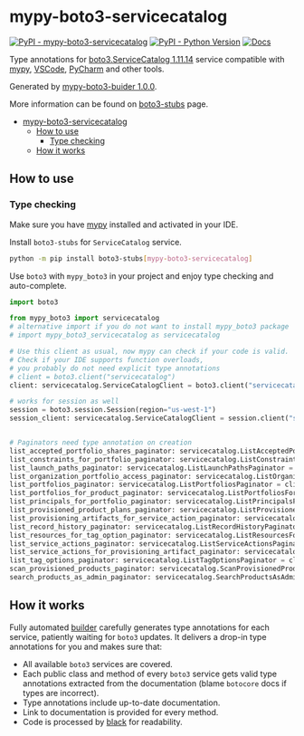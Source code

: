# mypy-boto3-servicecatalog

[![PyPI - mypy-boto3-servicecatalog](https://img.shields.io/pypi/v/mypy-boto3-servicecatalog.svg?color=blue)](https://pypi.org/project/mypy-boto3-servicecatalog)
[![PyPI - Python Version](https://img.shields.io/pypi/pyversions/mypy-boto3-servicecatalog.svg?color=blue)](https://pypi.org/project/mypy-boto3-servicecatalog)
[![Docs](https://img.shields.io/readthedocs/mypy-boto3-builder.svg?color=blue)](https://mypy-boto3-builder.readthedocs.io/)

Type annotations for
[boto3.ServiceCatalog 1.11.14](https://boto3.amazonaws.com/v1/documentation/api/1.11.14/reference/services/servicecatalog.html#ServiceCatalog) service
compatible with [mypy](https://github.com/python/mypy), [VSCode](https://code.visualstudio.com/),
[PyCharm](https://www.jetbrains.com/pycharm/) and other tools.

Generated by [mypy-boto3-buider 1.0.0](https://github.com/vemel/mypy_boto3_builder).

More information can be found on [boto3-stubs](https://pypi.org/project/boto3-stubs/) page.

- [mypy-boto3-servicecatalog](#mypy-boto3-servicecatalog)
  - [How to use](#how-to-use)
    - [Type checking](#type-checking)
  - [How it works](#how-it-works)

## How to use

### Type checking

Make sure you have [mypy](https://github.com/python/mypy) installed and activated in your IDE.

Install `boto3-stubs` for `ServiceCatalog` service.

```bash
python -m pip install boto3-stubs[mypy-boto3-servicecatalog]
```

Use `boto3` with `mypy_boto3` in your project and enjoy type checking and auto-complete.

```python
import boto3

from mypy_boto3 import servicecatalog
# alternative import if you do not want to install mypy_boto3 package
# import mypy_boto3_servicecatalog as servicecatalog

# Use this client as usual, now mypy can check if your code is valid.
# Check if your IDE supports function overloads,
# you probably do not need explicit type annotations
# client = boto3.client("servicecatalog")
client: servicecatalog.ServiceCatalogClient = boto3.client("servicecatalog")

# works for session as well
session = boto3.session.Session(region="us-west-1")
session_client: servicecatalog.ServiceCatalogClient = session.client("servicecatalog")


# Paginators need type annotation on creation
list_accepted_portfolio_shares_paginator: servicecatalog.ListAcceptedPortfolioSharesPaginator = client.get_paginator("list_accepted_portfolio_shares")
list_constraints_for_portfolio_paginator: servicecatalog.ListConstraintsForPortfolioPaginator = client.get_paginator("list_constraints_for_portfolio")
list_launch_paths_paginator: servicecatalog.ListLaunchPathsPaginator = client.get_paginator("list_launch_paths")
list_organization_portfolio_access_paginator: servicecatalog.ListOrganizationPortfolioAccessPaginator = client.get_paginator("list_organization_portfolio_access")
list_portfolios_paginator: servicecatalog.ListPortfoliosPaginator = client.get_paginator("list_portfolios")
list_portfolios_for_product_paginator: servicecatalog.ListPortfoliosForProductPaginator = client.get_paginator("list_portfolios_for_product")
list_principals_for_portfolio_paginator: servicecatalog.ListPrincipalsForPortfolioPaginator = client.get_paginator("list_principals_for_portfolio")
list_provisioned_product_plans_paginator: servicecatalog.ListProvisionedProductPlansPaginator = client.get_paginator("list_provisioned_product_plans")
list_provisioning_artifacts_for_service_action_paginator: servicecatalog.ListProvisioningArtifactsForServiceActionPaginator = client.get_paginator("list_provisioning_artifacts_for_service_action")
list_record_history_paginator: servicecatalog.ListRecordHistoryPaginator = client.get_paginator("list_record_history")
list_resources_for_tag_option_paginator: servicecatalog.ListResourcesForTagOptionPaginator = client.get_paginator("list_resources_for_tag_option")
list_service_actions_paginator: servicecatalog.ListServiceActionsPaginator = client.get_paginator("list_service_actions")
list_service_actions_for_provisioning_artifact_paginator: servicecatalog.ListServiceActionsForProvisioningArtifactPaginator = client.get_paginator("list_service_actions_for_provisioning_artifact")
list_tag_options_paginator: servicecatalog.ListTagOptionsPaginator = client.get_paginator("list_tag_options")
scan_provisioned_products_paginator: servicecatalog.ScanProvisionedProductsPaginator = client.get_paginator("scan_provisioned_products")
search_products_as_admin_paginator: servicecatalog.SearchProductsAsAdminPaginator = client.get_paginator("search_products_as_admin")
```

## How it works

Fully automated [builder](https://github.com/vemel/mypy_boto3_builder) carefully generates
type annotations for each service, patiently waiting for `boto3` updates. It delivers
a drop-in type annotations for you and makes sure that:

- All available `boto3` services are covered.
- Each public class and method of every `boto3` service gets valid type annotations
  extracted from the documentation (blame `botocore` docs if types are incorrect).
- Type annotations include up-to-date documentation.
- Link to documentation is provided for every method.
- Code is processed by [black](https://github.com/psf/black) for readability.